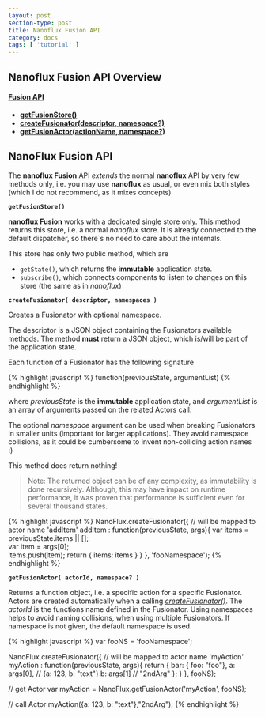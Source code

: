 ```yaml
---
layout: post
section-type: post
title: Nanoflux Fusion API
category: docs
tags: [ 'tutorial' ]
---
```


## Nanoflux Fusion API Overview

#### [Fusion API](#fusionAPI)
- __[getFusionStore()](#getFusionStore)__
- __[createFusionator(descriptor, namespace?)](#createFusionator)__
- __[getFusionActor(actionName, namespace?)](#getFusionActor)__

## <a name='fusionAPI'></a> NanoFlux Fusion API

The __nanoflux Fusion__ API *extends* the normal __nanoflux__ API by very few methods only, i.e. you may use __nanoflux__ as usual, 
or even mix both styles (which I do not recommend, as it mixes concepts)  


<a name='getFusionStore'></a>
__`getFusionStore()`__

__nanoflux Fusion__ works with a dedicated single store only. This method returns this store, i.e. a normal *nanoflux* store. 
It is already connected to the default dispatcher, so there`s no need to care about the internals. 

This store has only two public method, which are  

 - `getState()`, which returns the __immutable__ application state.
 - `subscribe()`, which connects components to listen to changes on this store (the same as in *nanoflux*)

<a name='createFusionator'></a>
__`createFusionator( descriptor, namespaces )`__

Creates a Fusionator with optional namespace.
 
The descriptor is a JSON object containing the Fusionators available methods. The method __must__ return a JSON object, which
 is/will be part of the application state. 
 
Each function of a Fusionator has the following signature

{% highlight javascript %}
function(previousState, argumentList)
{% endhighlight %}
 
where *previousState* is the __immutable__ application state, and *argumentList* is an array of arguments passed on the related Actors call.

The optional *namespace* argument can be used when breaking Fusionators in smaller units (important for larger applications). 
They avoid namespace collisions, as it could be cumbersome to invent non-colliding action names :)  

This method does return nothing! 

> Note: The returned object can be of any complexity, as immutability is done recursively. Although, this may have 
impact on runtime performance, it was proven that performance is sufficient even for several thousand states.
  
{% highlight javascript %}
NanoFlux.createFusionator({
	// will be mapped to actor name 'addItem'
	addItem  : function(previousState, args){
		var items = previousState.items || [];  
		var item = args[0];		
		items.push(item);
		return { items: items }
	}
}, 'fooNamespace');
{% endhighlight %}


<a name='getFusionActor'></a>
__`getFusionActor( actorId, namespace? )`__

Returns a function object, i.e. a specific action for a specific Fusionator. Actors are created automatically when a calling [*createFusionator()*](#createFusionator).
The *actorId* is the functions name defined in the Fusionator. Using namespaces helps to avoid naming collisions, when using
multiple Fusionators. If namespace is not given, the default namespace is used.

 
 {% highlight javascript %}
 var fooNS = 'fooNamespace';
 
 NanoFlux.createFusionator({
 	// will be mapped to actor name 'myAction'
 	myAction  : function(previousState, args){
 		return { 
 		    bar: { foo:  "foo"}, 
 		    a: args[0], // {a: 123, b: "text"}
 		    b: args[1] // "2ndArg"
 		}; 
 	}
 }, fooNS);
 
 // get Actor
 var myAction = NanoFlux.getFusionActor('myAction', fooNS);
 
 // call Actor
 myAction({a: 123, b: "text"},"2ndArg");
 {% endhighlight %}
 

    
